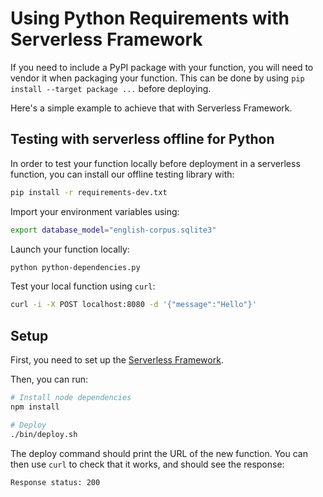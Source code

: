 # Using Python Requirements with Serverless Framework

If you need to include a PyPI package with your function, you will need to vendor it when packaging your function. This can be done by using `pip install --target package ...` before deploying.

Here's a simple example to achieve that with Serverless Framework.

## Testing with serverless offline for Python

In order to test your function locally before deployment in a serverless function, you can install our offline testing library with:

```bash
pip install -r requirements-dev.txt
```

Import your environment variables using:

```bash
export database_model="english-corpus.sqlite3"
```

Launch your function locally:

```bash
python python-dependencies.py
```

Test your local function using `curl`:

```bash
curl -i -X POST localhost:8080 -d '{"message":"Hello"}'
```

## Setup

First, you need to set up the [Serverless Framework](https://www.serverless.com/framework/docs/getting-started).

Then, you can run:

```bash
# Install node dependencies
npm install

# Deploy
./bin/deploy.sh
```

The deploy command should print the URL of the new function. You can then use `curl` to check that it works, and should see the response:

```raw
Response status: 200
```
